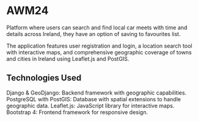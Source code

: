 # AWM24
Platform where users can search and find local car meets with time and details across Ireland, they have an option of saving to favourites list.

The application features user registration and login, a location search tool with interactive maps, and comprehensive geographic coverage of towns and cities in Ireland using Leaflet.js and PostGIS.

## Technologies Used
Django & GeoDjango: Backend framework with geographic capabilities.
PostgreSQL with PostGIS: Database with spatial extensions to handle geographic data.
Leaflet.js: JavaScript library for interactive maps.
Bootstrap 4: Frontend framework for responsive design.
